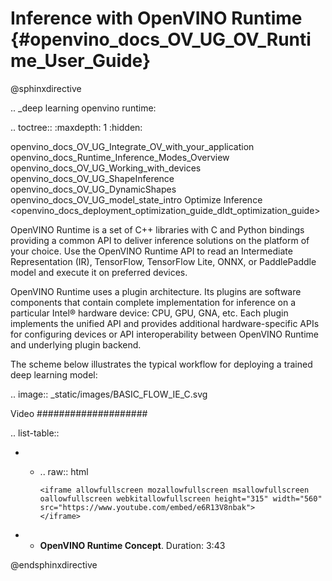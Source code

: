 # Inference with OpenVINO Runtime {#openvino_docs_OV_UG_OV_Runtime_User_Guide}

@sphinxdirective

.. _deep learning openvino runtime:

.. toctree::
   :maxdepth: 1
   :hidden:

   openvino_docs_OV_UG_Integrate_OV_with_your_application
   openvino_docs_Runtime_Inference_Modes_Overview
   openvino_docs_OV_UG_Working_with_devices
   openvino_docs_OV_UG_ShapeInference
   openvino_docs_OV_UG_DynamicShapes
   openvino_docs_OV_UG_model_state_intro
   Optimize Inference <openvino_docs_deployment_optimization_guide_dldt_optimization_guide>


OpenVINO Runtime is a set of C++ libraries with C and Python bindings providing a common API to deliver inference solutions on the platform of your choice. Use the OpenVINO Runtime API to read an Intermediate Representation (IR), TensorFlow, TensorFlow Lite, ONNX, or PaddlePaddle model and execute it on preferred devices.

OpenVINO Runtime uses a plugin architecture. Its plugins are software components that contain complete implementation for inference on a particular Intel® hardware device: CPU, GPU, GNA, etc. Each plugin implements the unified API and provides additional hardware-specific APIs for configuring devices or API interoperability between OpenVINO Runtime and underlying plugin backend.

The scheme below illustrates the typical workflow for deploying a trained deep learning model:


.. image:: _static/images/BASIC_FLOW_IE_C.svg


Video
####################


.. list-table::

   * - .. raw:: html

           <iframe allowfullscreen mozallowfullscreen msallowfullscreen oallowfullscreen webkitallowfullscreen height="315" width="560"
           src="https://www.youtube.com/embed/e6R13V8nbak">
           </iframe>
   * - **OpenVINO Runtime Concept**. Duration: 3:43

@endsphinxdirective
